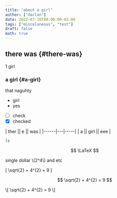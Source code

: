 ```yaml
---
title: "about a girl"
author: ["darlan"]
date: 2022-07-16T00:00:00-03:00
tags: ["miscelaneous", "test"]
draft: false
math: true
---
```


## there was {#there-was}

1 girl


### a girl {#a-girl}

that naguhty

-   girl
-   yes
-   [ ] check
-   [X] checked

| ther || e || was |
|------|---|-----|
| a || girl || eee |

```sh
ls
```

$$ \LaTeX $$

single dollar \\(2^4\\) and etc

\[ \sqrt{2} + 4^{2} = 9 \]

$$ \sqrt{2} + 4^{2} = 9 $$

\\[ \sqrt{2} + 4^{2} = 9 \\]
